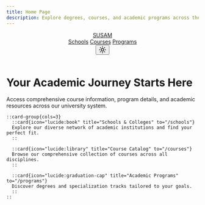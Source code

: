 ```yaml
---
title: Home Page
description: Explore degrees, courses, and academic programs across the Southern USA Metropolitan University System
---
```


<div class="flex flex-col min-h-screen">
  <header class="sticky top-0 z-50 w-full border-b bg-background/95 backdrop-blur supports-[backdrop-filter]:bg-background/60">
    <div class="container flex h-14 max-w-screen-2xl items-center justify-between">
      <div class="flex items-center gap-6">
        <a href="/" class="flex items-center space-x-2">
          <span class="font-bold inline-block">SUSAM</span>
        </a>
        <nav class="hidden md:flex gap-6">
          <a href="/schools" class="text-sm font-medium hover:text-foreground/80">Schools</a>
          <a href="/courses" class="text-sm font-medium hover:text-foreground/80">Courses</a>
          <a href="/programs" class="text-sm font-medium hover:text-foreground/80">Programs</a>
        </nav>
      </div>
      <div class="flex items-center gap-4">
        <button class="inline-flex items-center justify-center rounded-md text-sm font-medium hover:bg-accent hover:text-accent-foreground h-9 w-9">
          <svg xmlns="http://www.w3.org/2000/svg" width="20" height="20" viewBox="0 0 24 24" fill="none" stroke="currentColor" stroke-width="2" stroke-linecap="round" stroke-linejoin="round" class="lucide lucide-sun"><circle cx="12" cy="12" r="4"/><path d="M12 2v2"/><path d="M12 20v2"/><path d="m4.93 4.93 1.41 1.41"/><path d="m17.66 17.66 1.41 1.41"/><path d="M2 12h2"/><path d="M20 12h2"/><path d="m6.34 17.66-1.41 1.41"/><path d="m19.07 4.93-1.41 1.41"/></svg>
        </button>
      </div>
    </div>
  </header>

  <div class="container max-w-screen-2xl flex-1">
    <div class="flex flex-col items-center justify-center space-y-8 text-center py-12 md:py-24">
      <div class="space-y-4 max-w-3xl">
        <h1 class="font-heading text-4xl md:text-6xl font-bold bg-clip-text text-transparent bg-gradient-to-r from-gray-900 to-gray-600 dark:from-gray-100 dark:to-gray-400">
          Your Academic Journey 
          <span class="block text-gradient-to-r from-blue-600 to-indigo-600">Starts Here</span>
        </h1>
        <p class="text-xl text-muted-foreground">
          Access comprehensive course information, program details, and academic resources across our university system.
        </p>
      </div>
    </div>

    ::card-group{cols=3}
      ::card{icon="lucide:book" title="Schools & Colleges" to="/schools"}
      Explore our diverse network of academic institutions and find your perfect fit.
      ::

      ::card{icon="lucide:library" title="Course Catalog" to="/courses"}
      Browse our comprehensive collection of courses across all disciplines.
      ::

      ::card{icon="lucide:graduation-cap" title="Academic Programs" to="/programs"}
      Discover degrees and specialization tracks tailored to your goals.
      ::
    ::